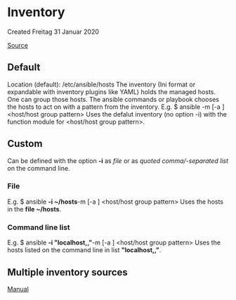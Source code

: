 # Inventory
Created Freitag 31 Januar 2020

[Source](https://docs.ansible.com/ansible/latest/user_guide/intro_inventory.html#intro-inventory)

Default
-------
Location (default): /etc/ansible/hosts
The inventory (Ini format or expandable with inventory plugins like YAML) holds the managed hosts. One can group those hosts. The ansible commands or playbook chooses the hosts to act on with  a pattern from the inventory.
E.g.
$ ansible -m <module> [-a <optional module argument>] <host/host group pattern>
Uses the defalut inventory (no option -i) with the function module <module> for <host/host group pattern>.

Custom
------
Can be defined with the option **-i** as *file* or as *quoted comma/-separated list* on the command line.

### File
E.g.
$ ansible __-i ~/hosts__-m <module> [-a <optional module argument>] <host/host group pattern>
Uses the hosts in the **file ~/hosts**.

### Command line list
E.g.
$ ansible __-i "localhost,<PC name>,"__-m <module> [-a <optional module argument>] <host/host group pattern>
Uses the hosts listed on the command line in list **"localhost,<PC name>,"**.

Multiple inventory sources
--------------------------
[Manual](https://docs.ansible.com/ansible/latest/user_guide/intro_inventory.html#id16)

